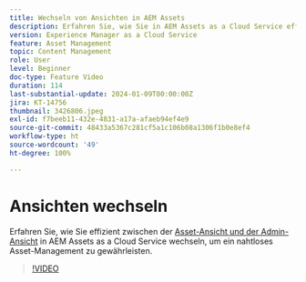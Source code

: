 ```yaml
---
title: Wechseln von Ansichten in AEM Assets
description: Erfahren Sie, wie Sie in AEM Assets as a Cloud Service effizient zwischen Ansichten wechseln und so ein nahtloses Asset-Management gewährleisten können.
version: Experience Manager as a Cloud Service
feature: Asset Management
topic: Content Management
role: User
level: Beginner
doc-type: Feature Video
duration: 114
last-substantial-update: 2024-01-09T00:00:00Z
jira: KT-14756
thumbnail: 3426806.jpeg
exl-id: f7beeb11-432e-4831-a17a-afaeb94ef4e9
source-git-commit: 48433a5367c281cf5a1c106b08a1306f1b0e8ef4
workflow-type: ht
source-wordcount: '49'
ht-degree: 100%

---
```


# Ansichten wechseln

Erfahren Sie, wie Sie effizient zwischen der [Asset-Ansicht und der Admin-Ansicht](https://experienceleague.adobe.com/docs/experience-manager-cloud-service/content/assets/overview.html?lang=de#persona-based-experiences) in AEM Assets as a Cloud Service wechseln, um ein nahtloses Asset-Management zu gewährleisten.

>[!VIDEO](https://video.tv.adobe.com/v/3426806/?learn=on)
